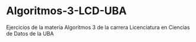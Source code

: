 # Algoritmos-3-LCD-UBA
Ejercicios de la materia Algoritmos 3 de la carrera Licenciatura en Ciencias de Datos de la UBA
